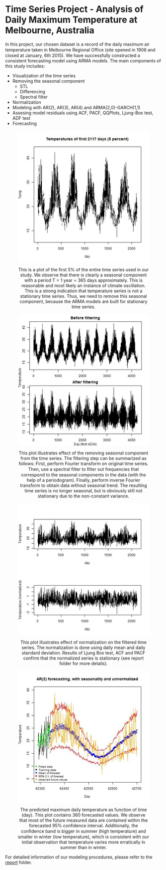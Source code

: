 # Time Series Project - Analysis of Daily Maximum Temperature at Melbourne, Australia

In this project, our chosen dataset is a record of the daily maximum air temperature taken in Melbourne Regional Oﬃce (site opened in 1908 and closed at January, 6th 2015). We have successfully constructed a consistent forecasting model using ARMA models. The main components of this study includes:
- Visualization of the time series
- Removing the seasonal component
	- STL
	- Differencing
	- Spectral filter
- Normalization
- Modeling with AR(2), AR(3), AR(4) and ARMA(2,0)-GARCH(1,1)
- Assesing model residuals using ACF, PACF, QQPlots, Ljung-Box test, ADF test
- Forecasting


<figure align="center">
	<p align="center">
	  <img src="https://github.com/wywongbd/EPFL-Time-Series/blob/master/project/plots/raw-ts/first5percent.jpg" align="middle">
	  <figcaption> This is a plot of the first 5% of the entire time series used in our study. We observe that there is clearly a seasonal component with a period T = 1 year = 365 days approximately. This is reasonable and most likely an instance of climate oscillation. This is a strong indication that temperature series is not a stationary time series. Thus, we need to remove this seasonal component, because the ARMA models are built for stationary time series.  </figcaption>
	</p>
</figure>

<figure align="center">
	<p align="center">
	  <img src="https://github.com/wywongbd/EPFL-Time-Series/blob/master/project/plots/filtering/TS-before-and-after.jpg" align="middle">
	  <figcaption> This plot illustrates effect of the removing seasonal component from the time series. The filtering step can be summarized as follows: First, perform Fourier transform on original time series. Then, use a spectral ﬁlter to ﬁlter out frequencies that correspond to the seasonal components in the data (with the help of a periodogram). Finally, perform inverse Fourier transform to obtain data without seasonal trend. The resulting time series is no longer seasonal, but is obviously still not stationary due to the non-constant variance. </figcaption>
	</p>
</figure>

<figure align="center">
	<p align="center">
	  <img src="https://github.com/wywongbd/EPFL-Time-Series/blob/master/project/plots/normalization/Normalization-before-and-after.jpg" align="middle">
	  <figcaption> This plot illustrates effect of normalization on the filtered time series. The normalization is done using daily mean and daily standard deviation. Results of Ljung Box test, ACF and PACF confirm that the normalized series is stationary (see report folder for more details).
	  </figcaption>
	</p>
</figure>

<figure align="center">
	<p align="center">
	  <img src="https://github.com/wywongbd/EPFL-Time-Series/blob/master/project/plots/modeling/ARMA/forecasting/ar2-forecasting-recovered-360days-with-obs.jpg" align="middle">
	  <figcaption> The predicted maximum daily temperature as function of time (day). This plot contains 360 forecasted values. We observe that most of the future measured data are contained within the forecasted 95% confidence interval. Additionally, the conﬁdence band is bigger in summer (high temperature) and smaller in winter (low temperature), which is consistent with our initial observation that temperature varies more erratically in summer than in winter.</figcaption>
	</p>
</figure>
  

For detailed information of our modeling procedures, please refer to the [report](https://github.com/wywongbd/EPFL-Time-Series/tree/master/project/report) folder.

